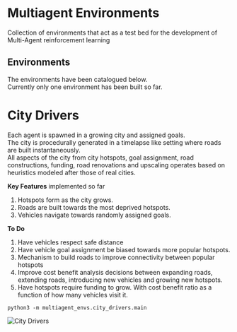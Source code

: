 Multiagent Environments
===
Collection of environments that act as a test bed for the development of Multi-Agent reinforcement learning

Environments
---
The environments have been catalogued below.  
Currently only one environment has been built so far.

# City Drivers
Each agent is spawned in a growing city and assigned goals.  
The city is procedurally generated in a timelapse like setting where roads are built instantaneously.  
All aspects of the city from city hotspots, goal assignment, road constructions, funding, road renovations and upscaling operates based on heuristics modeled after those of real cities.

**Key Features** implemented so far
1. Hotspots form as the city grows.
2. Roads are built towards the most deprived hotspots.
3. Vehicles navigate towards randomly assigned goals.

**To Do**
1. Have vehicles respect safe distance
2. Have vehicle goal assignment be biased towards more popular hotspots.
3. Mechanism to build roads to improve connectivity between popular hotspots
4. Improve cost benefit analysis decisions between expanding roads, extending roads, introducing new vehicles and growing new hotspots.
5. Have hotspots require funding to grow. With cost benefit ratio as a function of how many vehicles visit it.

`python3 -m multiagent_envs.city_drivers.main`

![City Drivers](multiagent_envs/city_drivers/screenshots/v0.1.0.png "City Drivers v0.1.0")